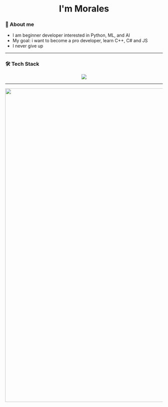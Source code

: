 <h1 align="center">I'm Morales

### 🧠 About me
- I am beginner developer interested in Python, ML, and AI
- My goal: i want to become a pro developer, learn C++, C# and JS
- I never give up

---

### 🛠️ Tech Stack
<p align="center">
  <img src="https://skillicons.dev/icons?i=python,git,github,sqlite" />
</p>

---

<img src="https://i.pinimg.com/originals/13/64/f3/1364f301d7181e2acc516f702c4ce274.gif" width="1000" />


